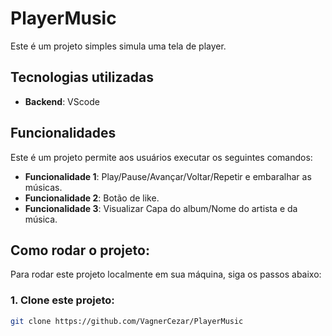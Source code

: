 # PlayerMusic

Este é um projeto simples simula uma tela de player.

## Tecnologias utilizadas

- **Backend**: VScode

## Funcionalidades

Este é um projeto permite aos usuários executar os seguintes comandos:

- **Funcionalidade 1**: Play/Pause/Avançar/Voltar/Repetir e embaralhar as músicas.
- **Funcionalidade 2**: Botão de like.
- **Funcionalidade 3**: Visualizar Capa do album/Nome do artista e da música.


## Como rodar o projeto: 

Para rodar este projeto localmente em sua máquina, siga os passos abaixo:

### 1. Clone este projeto:
```bash
git clone https://github.com/VagnerCezar/PlayerMusic
